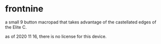 # frontnine

a small 9  button macropad that takes advantage of the castellated edges of the Elite C.

as of 2020 11 16, there is no license for this device.